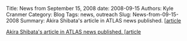Title: News from September 15, 2008
date: 2008-09-15
Authors: Kyle Cranmer
Category: Blog
Tags: news, outreach
Slug: News-from-09-15-2008
Summary:  Akira Shibata's article in ATLAS news published. [<a href="http//atlas-service-enews.web.cern.ch/atlas-service-enews/features/features_tutorial.php">article
 

 Akira Shibata's article in ATLAS news published. [<a href="http//atlas-service-enews.web.cern.ch/atlas-service-enews/features/features_tutorial.php">article
 